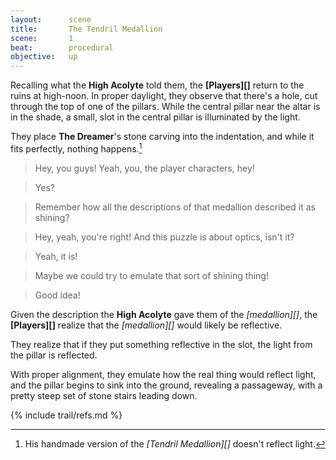 ```yaml
---
layout:      scene
title:       The Tendril Medallion
scene:       1
beat:        procedural
objective:   up
---
```



Recalling what the **High Acolyte** told them,
the **[Players][]** return to the ruins at high-noon.
In proper daylight, they observe that there's a hole,
cut through the top of one of the pillars.
While the central pillar near the altar is in the shade,
a small, slot in the central pillar is illuminated by the light.

They place **The Dreamer**'s stone carving into the indentation,
and while it fits perfectly, nothing happens.[^0]

> Hey, you guys! Yeah, you, the player characters, hey!

> Yes?

> Remember how all the descriptions of that medallion described it as shining?

> Hey, yeah, you're right! And this puzzle is about optics, isn't it?

> Yeah, it is!

> Maybe we could try to emulate that sort of shining thing!

> Good idea!


Given the description the **High Acolyte** gave them of the *[medallion][]*,
the **[Players][]** realize that the *[medallion][]* would likely be reflective.

[#]: # (This puzzle might be too difficult or dumb)

They realize that if they put something reflective in the slot,
the light from the pillar is reflected.

With proper alignment, they emulate how the real thing would reflect light,
and the pillar begins to sink into the ground, revealing a passageway,
with a pretty steep set of stone stairs leading down.



[^0]: His handmade version of the *[Tendril Medallion][]* doesn't reflect light.


{% include trail/refs.md %}










